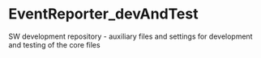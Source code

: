 # EventReporter_devAndTest
SW development repository - auxiliary files and settings for development and testing of the core files
